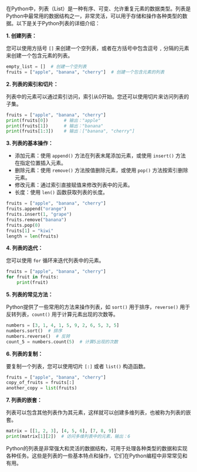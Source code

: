 在Python中，列表（List）是一种有序、可变、允许重复元素的数据类型。列表是Python中最常用的数据结构之一，非常灵活，可以用于存储和操作各种类型的数据。以下是关于Python列表的详细介绍：

**1. 创建列表：**

您可以使用方括号 `[]` 来创建一个空列表，或者在方括号中包含逗号 `,` 分隔的元素来创建一个包含元素的列表。

```python
empty_list = []  # 创建一个空列表
fruits = ["apple", "banana", "cherry"]  # 创建一个包含元素的列表
```

**2. 列表的索引和切片：**

列表中的元素可以通过索引访问，索引从0开始。您还可以使用切片来访问列表的子集。

```python
fruits = ["apple", "banana", "cherry"]
print(fruits[0])      # 输出："apple"
print(fruits[1])      # 输出："banana"
print(fruits[1:3])    # 输出：["banana", "cherry"]
```

**3. 列表的基本操作：**

- 添加元素：使用 `append()` 方法在列表末尾添加元素，或使用 `insert()` 方法在指定位置插入元素。
- 删除元素：使用 `remove()` 方法按值删除元素，或使用 `pop()` 方法按索引删除元素。
- 修改元素：通过索引直接赋值来修改列表中的元素。
- 长度：使用 `len()` 函数获取列表的长度。

```python
fruits = ["apple", "banana", "cherry"]
fruits.append("orange")
fruits.insert(1, "grape")
fruits.remove("banana")
fruits.pop(0)
fruits[1] = "kiwi"
length = len(fruits)
```

**4. 列表的迭代：**

您可以使用 `for` 循环来迭代列表中的元素。

```python
fruits = ["apple", "banana", "cherry"]
for fruit in fruits:
    print(fruit)
```

**5. 列表的常见方法：**

Python提供了一些常用的方法来操作列表，如 `sort()` 用于排序，`reverse()` 用于反转列表，`count()` 用于计算元素出现的次数等。

```python
numbers = [3, 1, 4, 1, 5, 9, 2, 6, 5, 3, 5]
numbers.sort()  # 排序
numbers.reverse()  # 反转
count_5 = numbers.count(5)  # 计算5出现的次数
```

**6. 列表的复制：**

要复制一个列表，您可以使用切片 `[:]` 或者 `list()` 构造函数。

```python
fruits = ["apple", "banana", "cherry"]
copy_of_fruits = fruits[:]
another_copy = list(fruits)
```

**7. 列表的嵌套：**

列表可以包含其他列表作为其元素，这样就可以创建多维列表，也被称为列表的嵌套。

```python
matrix = [[1, 2, 3], [4, 5, 6], [7, 8, 9]]
print(matrix[1][2])  # 访问多维列表中的元素，输出：6
```

Python的列表是非常强大和灵活的数据结构，可用于处理各种类型的数据和实现各种任务。这些是列表的一些基本特点和操作，它们在Python编程中非常常见和有用。